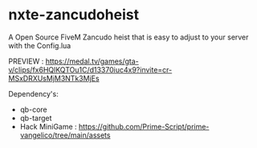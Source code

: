 # nxte-zancudoheist
 
 A Open Source FiveM Zancudo heist that is easy to adjust to your server with the Config.lua


PREVIEW : https://medal.tv/games/gta-v/clips/fx6HQlKQTOu1C/d13370iuc4x9?invite=cr-MSxDRXUsMjM3NTk3MjEs
 
Dependency's:
- qb-core
- qb-target
- Hack MiniGame : https://github.com/Prime-Script/prime-vangelico/tree/main/assets
